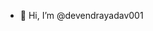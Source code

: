 - 👋 Hi, I’m @devendrayadav001

<!---
devendrayadav001/devendrayadav001 is a ✨ special ✨ repository because its `README.md` (this file) appears on your GitHub profile.
You can click the Preview link to take a look at your changes.
--->
